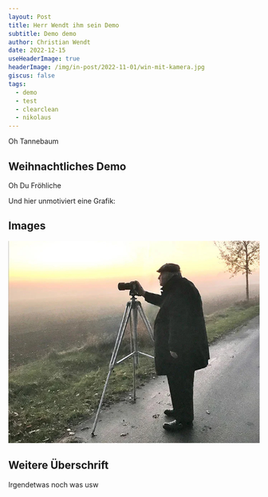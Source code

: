 ```yaml
---
layout: Post
title: Herr Wendt ihm sein Demo
subtitle: Demo demo
author: Christian Wendt
date: 2022-12-15
useHeaderImage: true
headerImage: /img/in-post/2022-11-01/win-mit-kamera.jpg
giscus: false
tags:
  - demo
  - test
  - clearclean
  - nikolaus
---
```

Oh Tannebaum

<!-- more -->

## Weihnachtliches Demo

Oh Du Fröhliche

Und hier unmotiviert eine Grafik:

## Images

![Testtest](/img/in-post/2022-11-01/win-mit-kamera.jpg)

## Weitere Überschrift

Irgendetwas
noch was usw
